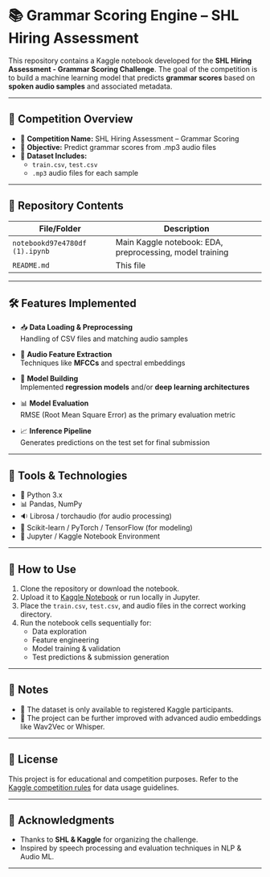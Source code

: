 # 📚 Grammar Scoring Engine – SHL Hiring Assessment

This repository contains a Kaggle notebook developed for the **SHL Hiring Assessment - Grammar Scoring Challenge**. The goal of the competition is to build a machine learning model that predicts **grammar scores** based on **spoken audio samples** and associated metadata.

---

## 🏁 Competition Overview

- 🎯 **Competition Name:** SHL Hiring Assessment – Grammar Scoring  
- 🧠 **Objective:** Predict grammar scores from .mp3 audio files  
- 📁 **Dataset Includes:**
  - `train.csv`, `test.csv`
  - `.mp3` audio files for each sample

---

## 📂 Repository Contents

| File/Folder                        | Description                                                |
|-----------------------------------|------------------------------------------------------------|
| `notebookd97e4780df (1).ipynb`    | Main Kaggle notebook: EDA, preprocessing, model training   |
| `README.md`                       | This file                                                  |

---

## 🛠️ Features Implemented

- 📥 **Data Loading & Preprocessing**  
  Handling of CSV files and matching audio samples

- 🎵 **Audio Feature Extraction**  
  Techniques like **MFCCs** and spectral embeddings

- 🤖 **Model Building**  
  Implemented **regression models** and/or **deep learning architectures**

- 📊 **Model Evaluation**  
  RMSE (Root Mean Square Error) as the primary evaluation metric

- 📈 **Inference Pipeline**  
  Generates predictions on the test set for final submission

---

## 🧪 Tools & Technologies

- 🐍 Python 3.x
- 📊 Pandas, NumPy
- 🔉 Librosa / torchaudio (for audio processing)
- 🤖 Scikit-learn / PyTorch / TensorFlow (for modeling)
- 📓 Jupyter / Kaggle Notebook Environment

---

## 🚀 How to Use

1. Clone the repository or download the notebook.
2. Upload it to [Kaggle Notebook](https://www.kaggle.com/code) or run locally in Jupyter.
3. Place the `train.csv`, `test.csv`, and audio files in the correct working directory.
4. Run the notebook cells sequentially for:
   - Data exploration
   - Feature engineering
   - Model training & validation
   - Test predictions & submission generation

---

## 📌 Notes

- 🔐 The dataset is only available to registered Kaggle participants.
- 🧠 The project can be further improved with advanced audio embeddings like Wav2Vec or Whisper.

---

## 📄 License

This project is for educational and competition purposes. Refer to the [Kaggle competition rules](https://www.kaggle.com/competitions) for data usage guidelines.

---

## 🙌 Acknowledgments

- Thanks to **SHL & Kaggle** for organizing the challenge.
- Inspired by speech processing and evaluation techniques in NLP & Audio ML.

---
